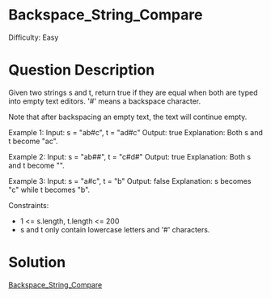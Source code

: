 
# Backspace_String_Compare

Difficulty: Easy

# Question Description

Given two strings s and t, return true if they are equal when both are typed into empty text editors. '#' means a backspace character.

Note that after backspacing an empty text, the text will continue empty.

Example 1:
Input: s = "ab#c", t = "ad#c"
Output: true
Explanation: Both s and t become "ac".

Example 2:
Input: s = "ab##", t = "c#d#"
Output: true
Explanation: Both s and t become "".

Example 3:
Input: s = "a#c", t = "b"
Output: false
Explanation: s becomes "c" while t becomes "b".

Constraints:

- 1 <= s.length, t.length <= 200
- s and t only contain lowercase letters and '#' characters.

# Solution

[Backspace_String_Compare]([844]Backspace_String_Compare.py)

    